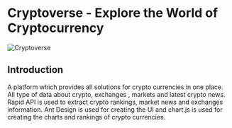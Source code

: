 # Cryptoverse - Explore the World of Cryptocurrency

![Cryptoverse](https://i.ibb.co/8gh5Jc8/image.png)

## Introduction
A platform which provides all solutions for crypto currencies in one place.
All type of data about crypto, exchanges , markets and latest crypto news.
Rapid API is used to extract crypto rankings, market news and exchanges information.
Ant Design is used for creating the UI and chart.js is used for creating the charts and rankings of crypto currencies.

